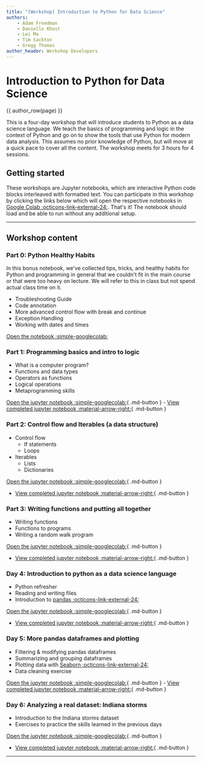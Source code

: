 ```yaml
---
title: "[Workshop] Introduction to Python for Data Science"
authors:
    - Adam Freedman
    - Danielle Khost
    - Lei Ma
    - Tim Sackton    
    - Gregg Thomas
author_header: Workshop Developers
---
```


# Introduction to Python for Data Science

{{ author_row(page) }}

This is a four-day workshop that will introduce students to Python as a data science language. We teach the basics of programming and logic in the context of Python and go on to show the tools that use Python for modern data analysis. This assumes no prior knowledge of Python, but will move at a quick pace to cover all the content. The workshop meets for 3 hours for 4 sessions. 

## Getting started

These workshops are Jupyter notebooks, which are interactive Python code blocks interleaved with formatted text. You can participate in this workshop by clicking the links below which will open the respective notebooks in [Google Colab :octicons-link-external-24:](https://colab.research.google.com/). That's it! The notebook should load and be able to run without any additional setup.

---

## Workshop content

### Part 0: Python Healthy Habits

In this bonus notebook, we've collected tips, tricks, and healthy habits for Python and programming in general that we couldn't fit in the main course or that were too heavy on lecture. We will refer to this in class but not spend actual class time on it. 

* Troubleshooting Guide
* Code annotation
* More advanced control flow with break and continue
* Exception Handling
* Working with dates and times

[Open the notebook :simple-googlecolab:](https://colab.research.google.com/github/harvardinformatics/python-intensive/blob/main/python-healthy-habits.ipynb)

### Part 1: Programming basics and intro to logic

* What is a computer program?
* Functions and data types
* Operators as functions
* Logical operations
* Metaprogramming skills

[Open the jupyter notebook :simple-googlecolab:](https://colab.research.google.com/github/harvardinformatics/python-intensive/blob/main/Python-Part1.ipynb){ .md-button } - [View completed jupyter notebook :material-arrow-right:](Python-Day1.md){ .md-button }

### Part 2: Control flow and Iterables (a data structure)

* Control flow
    * If statements
    * Loops
* Iterables
    * Lists
    * Dictionaries

[Open the jupyter notebook :simple-googlecolab:](https://colab.research.google.com/github/harvardinformatics/python-intensive/blob/main/Python-Part2.ipynb){ .md-button }
 - [View completed jupyter notebook :material-arrow-right:](Python-Day2.md){ .md-button }

### Part 3: Writing functions and putting all together

* Writing functions
* Functions to programs
* Writing a random walk program

[Open the jupyter notebook :simple-googlecolab:](https://colab.research.google.com/github/harvardinformatics/python-intensive/blob/main/Python-Part3.ipynb){ .md-button }
 - [View completed jupyter notebook :material-arrow-right:](Python-Day3.md){ .md-button }

### Day 4: Introduction to python as a data science language

* Python refresher
* Reading and writing files
* Introduction to [pandas :octicons-link-external-24:](https://pandas.pydata.org/)

[Open the jupyter notebook :simple-googlecolab:](https://colab.research.google.com/github/harvardinformatics/python-intensive/blob/main/Python-Part4.ipynb){ .md-button }
 - [View completed jupyter notebook :material-arrow-right:](Python-Day4.md){ .md-button }

### Day 5: More pandas dataframes and plotting

* Filtering & modifying pandas dataframes
* Summarizing and grouping dataframes
* Plotting data with [Seaborn :octicons-link-external-24:](https://seaborn.pydata.org/)
* Data cleaning exercise

[Open the jupyter notebook :simple-googlecolab:](https://colab.research.google.com/github/harvardinformatics/python-intensive/blob/main/Python-Part5.ipynb){ .md-button } - [View completed jupyter notebook :material-arrow-right:](Python-Day5.md){ .md-button }

### Day 6: Analyzing a real dataset: Indiana storms

* Introduction to the Indiana storms dataset
* Exercises to practice the skills learned in the previous days

[Open the jupyter notebook :simple-googlecolab:](https://colab.research.google.com/github/harvardinformatics/python-intensive/blob/main/Python-Part6.ipynb){ .md-button }
 - [View completed jupyter notebook :material-arrow-right:](Python-Day6.md){ .md-button }

 ---